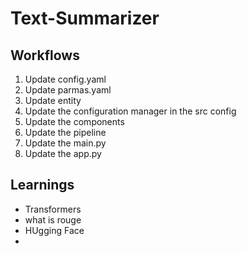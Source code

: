 # Text-Summarizer

 ## Workflows

 1. Update config.yaml
 2. Update parmas.yaml
 3. Update entity
 4. Update the configuration manager in the src config
 5. Update the components
 6. Update the pipeline
 7. Update the main.py
 8. Update the app.py

## Learnings

- Transformers
- what is rouge
- HUgging Face
- 